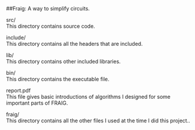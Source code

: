 ##Fraig: A way to simplify circuits.

src/   
  This directory contains source code.

include/   
  This directory contains all the headers that are included.

lib/   
  This directory contains other included libraries.

bin/   
  This directory contains the executable file.

report.pdf  
  This file gives basic introductions of algorithms I designed for some
  important parts of FRAIG.

fraig/  
  This directory contains all the other files I used at the time I did this
  project..

